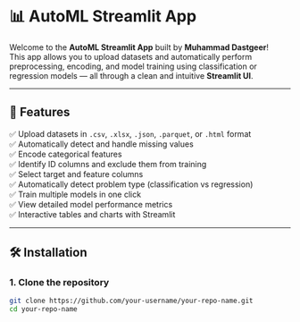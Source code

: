 # 📊 AutoML Streamlit App

Welcome to the **AutoML Streamlit App** built by **Muhammad Dastgeer**!  
This app allows you to upload datasets and automatically perform preprocessing, encoding, and model training using classification or regression models — all through a clean and intuitive **Streamlit UI**.

---

## 🚀 Features

✅ Upload datasets in `.csv`, `.xlsx`, `.json`, `.parquet`, or `.html` format  
✅ Automatically detect and handle missing values  
✅ Encode categorical features  
✅ Identify ID columns and exclude them from training  
✅ Select target and feature columns  
✅ Automatically detect problem type (classification vs regression)  
✅ Train multiple models in one click  
✅ View detailed model performance metrics  
✅ Interactive tables and charts with Streamlit

---

## 🛠️ Installation

### 1. Clone the repository

```bash
git clone https://github.com/your-username/your-repo-name.git
cd your-repo-name
